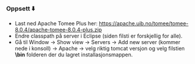 ### Oppsett :arrow_down:
- Last ned Apache Tomee Plus her: https://apache.uib.no/tomee/tomee-8.0.4/apache-tomee-8.0.4-plus.zip
- Endre classpath på server i Eclipse (siden filsti er forskjellig for alle).
- Gå til Window -> Show view -> Servers -> Add new server (kommer nede i konsoll) -> Apache -> velg riktig tomcat versjon og velg filstien **\bin** folderen der du lagret installasjonsmappen.
